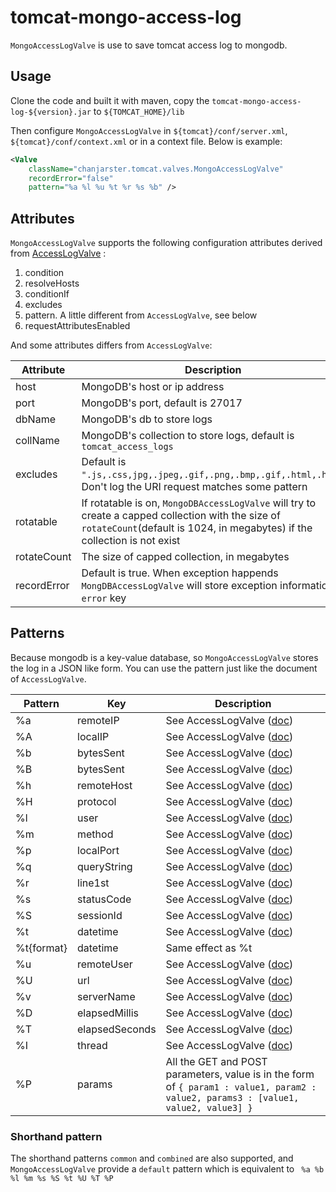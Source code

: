 tomcat-mongo-access-log
=======================

``MongoAccessLogValve`` is use to save tomcat access log to mongodb.

## Usage

Clone the code and built it with maven, copy the ``tomcat-mongo-access-log-${version}.jar`` to ``${TOMCAT_HOME}/lib``

Then configure ``MongoAccessLogValve`` in ``${tomcat}/conf/server.xml``, ``${tomcat}/conf/context.xml`` or in a context file. Below is example:

```xml
<Valve 
    className="chanjarster.tomcat.valves.MongoAccessLogValve" 
    recordError="false"
    pattern="%a %l %u %t %r %s %b" />
```

## Attributes

``MongoAccessLogValve`` supports the following configuration attributes derived from [AccessLogValve](http://tomcat.apache.org/tomcat-7.0-doc/config/valve.html#Access_Log_Valve) :

1. condition
1. resolveHosts
1. conditionIf
1. excludes
1. pattern. A little different from ``AccessLogValve``, see below 
1. requestAttributesEnabled

And some attributes differs from ``AccessLogValve``:

| Attribute | Description |
|--------|--------|
|   host   |  MongoDB's host or ip address     |
|   port   |  MongoDB's port, default is 27017      |
|   dbName  |   MongoDB's db to store logs     |
|collName |  MongoDB's collection to store logs, default is ``tomcat_access_logs``      |
|   excludes  |   Default is ``".js,.css,jpg,.jpeg,.gif,.png,.bmp,.gif,.html,.htm"``. Don't log the URI request matches some pattern    |
|   rotatable     |   If rotatable is on, ``MongoDBAccessLogValve`` will try to create a capped collection with the size of ``rotateCount``(default is 1024, in megabytes) if the collection is not exist     |
| rotateCount| The size of capped collection, in megabytes |
| recordError| Default is true. When exception happends ``MongDBAccessLogValve`` will store exception information in ``error`` key |

## Patterns

Because mongodb is a key-value database, so ``MongoAccessLogValve`` stores the log in a JSON like form. You can use the pattern just like the document of ``AccessLogValve``.

| Pattern | Key | Description |
|--------|--------|-----------|
| %a | remoteIP | See AccessLogValve ([doc](http://tomcat.apache.org/tomcat-7.0-doc/config/valve.html#Access_Log_Valve)) | 
| %A | localIP  | See AccessLogValve ([doc](http://tomcat.apache.org/tomcat-7.0-doc/config/valve.html#Access_Log_Valve)) | 
| %b | bytesSent | See AccessLogValve ([doc](http://tomcat.apache.org/tomcat-7.0-doc/config/valve.html#Access_Log_Valve)) | 
| %B | bytesSent | See AccessLogValve ([doc](http://tomcat.apache.org/tomcat-7.0-doc/config/valve.html#Access_Log_Valve)) | 
| %h | remoteHost | See AccessLogValve ([doc](http://tomcat.apache.org/tomcat-7.0-doc/config/valve.html#Access_Log_Valve)) | 
| %H | protocol | See AccessLogValve ([doc](http://tomcat.apache.org/tomcat-7.0-doc/config/valve.html#Access_Log_Valve)) | 
| %l | user | See AccessLogValve ([doc](http://tomcat.apache.org/tomcat-7.0-doc/config/valve.html#Access_Log_Valve)) | 
| %m | method | See AccessLogValve ([doc](http://tomcat.apache.org/tomcat-7.0-doc/config/valve.html#Access_Log_Valve)) | 
| %p | localPort | See AccessLogValve ([doc](http://tomcat.apache.org/tomcat-7.0-doc/config/valve.html#Access_Log_Valve)) | 
| %q | queryString | See AccessLogValve ([doc](http://tomcat.apache.org/tomcat-7.0-doc/config/valve.html#Access_Log_Valve)) | 
| %r | line1st | See AccessLogValve ([doc](http://tomcat.apache.org/tomcat-7.0-doc/config/valve.html#Access_Log_Valve)) | 
| %s | statusCode | See AccessLogValve ([doc](http://tomcat.apache.org/tomcat-7.0-doc/config/valve.html#Access_Log_Valve)) | 
| %S | sessionId | See AccessLogValve ([doc](http://tomcat.apache.org/tomcat-7.0-doc/config/valve.html#Access_Log_Valve)) | 
| %t | datetime | See AccessLogValve ([doc](http://tomcat.apache.org/tomcat-7.0-doc/config/valve.html#Access_Log_Valve)) | 
| %t{format} | datetime | Same effect as %t | 
| %u | remoteUser | See AccessLogValve ([doc](http://tomcat.apache.org/tomcat-7.0-doc/config/valve.html#Access_Log_Valve)) | 
| %U | url | See AccessLogValve ([doc](http://tomcat.apache.org/tomcat-7.0-doc/config/valve.html#Access_Log_Valve)) | 
| %v | serverName | See AccessLogValve ([doc](http://tomcat.apache.org/tomcat-7.0-doc/config/valve.html#Access_Log_Valve)) | 
| %D | elapsedMillis | See AccessLogValve ([doc](http://tomcat.apache.org/tomcat-7.0-doc/config/valve.html#Access_Log_Valve)) | 
| %T | elapsedSeconds | See AccessLogValve ([doc](http://tomcat.apache.org/tomcat-7.0-doc/config/valve.html#Access_Log_Valve)) | 
| %I | thread | See AccessLogValve ([doc](http://tomcat.apache.org/tomcat-7.0-doc/config/valve.html#Access_Log_Valve)) | 
| %P | params | All the GET and POST parameters, value is in the form of ``{ param1 : value1, param2 : value2, params3 : [value1, value2, value3] }`` | 

### Shorthand pattern

The shorthand patterns ``common`` and ``combined`` are also supported, and ``MongoAccessLogValve`` provide a ``default`` pattern which is equivalent to `` %a %b %l %m %s %S %t %U %T %P``